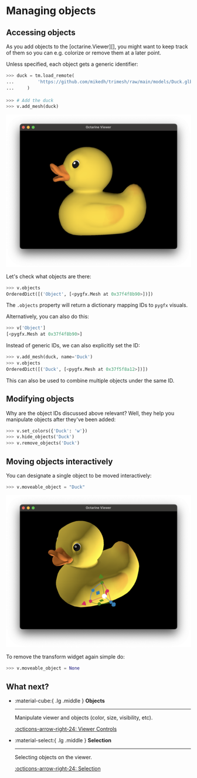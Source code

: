 # Managing objects

## Accessing objects

As you add objects to the [octarine.Viewer][], you might want to keep track of
them so you can e.g. colorize or remove them at a later point.

Unless specified, each object gets a generic identifier:

```python
>>> duck = tm.load_remote(
...         'https://github.com/mikedh/trimesh/raw/main/models/Duck.glb'
...     )

>>> # Add the duck
>>> v.add_mesh(duck)
```

![bunny example](_static/duck_example.png)

Let's check what objects are there:

```python
>>> v.objects
OrderedDict([('Object', [<pygfx.Mesh at 0x37f4f8b90>])])
```

The `.objects` property will return a dictionary mapping IDs to `pygfx` visuals.

Alternatively, you can also do this:

```python
>>> v['Object']
[<pygfx.Mesh at 0x37f4f8b90>]
```

Instead of generic IDs, we can also explicitly set the ID:

```python
>>> v.add_mesh(duck, name='Duck')
>>> v.objects
OrderedDict([('Duck', [<pygfx.Mesh at 0x37f5f8a12>])])
```

This can also be used to combine multiple objects under the same ID.

## Modifying objects

Why are the object IDs discussed above relevant? Well, they help you manipulate
objects after they've been added:

```python
>>> v.set_colors({'Duck': 'w'})
>>> v.hide_objects('Duck')
>>> v.remove_objects('Duck')
```

## Moving objects interactively

You can designate a single object to be moved interactively:

```python
>>> v.moveable_object = "Duck"
```

![transform widget](_static/transform_widget.png)

To remove the transform widget again simple do:

```python
>>> v.moveable_object = None
```


## What next?

<div class="grid cards" markdown>

-   :material-cube:{ .lg .middle } __Objects__

    ---

    Manipulate viewer and objects (color, size, visibility, etc).

    [:octicons-arrow-right-24: Viewer Controls](controls.md)

-   :material-select:{ .lg .middle } __Selection__

    ---

    Selecting objects on the viewer.

    [:octicons-arrow-right-24: Selection](selections.md)

</div>

